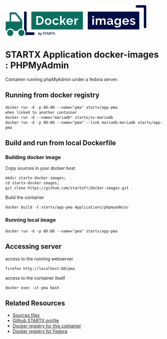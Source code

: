 [![startxfr/docker-images](https://raw.githubusercontent.com/startxfr/docker-images/master/travis/logo-small.svg?sanitize=true)](https://github.com/startxfr/docker-images)

# STARTX Application docker-images : PHPMyAdmin

Container running phpMyAdmin under a fedora server.

## Running from docker registry

	docker run -d -p 80:80 --name="pma" startx/app-pma
	when linked to another container
	docker run -d --name="mariadb" startx/sv-mariadb
	docker run -d -p 80:80 --name="pma" --link mariadb:mariadb startx/app-pma

## Build and run from local Dockerfile
### Building docker image
Copy sources in your docker host 

	mkdir startx-docker-images; 
	cd startx-docker-images;
	git clone https://github.com/startxfr/docker-images.git .

Build the container

	docker build -t startx/app-pma Applications/phpmyadmin/

### Running local image

	docker run -d -p 80:80 --name="pma" startx/app-pma

## Accessing server
access to the running webserver

	firefox http://localhost:80/pma

access to the container itself

	docker exec -it pma bash

## Related Resources
* [Sources files](https://github.com/startxfr/docker-images/tree/fc28/Applications/phpmyadmin)
* [Github STARTX profile](https://github.com/startxfr/docker-images)
* [Docker registry for this container](https://registry.hub.docker.com/u/startx/app-phpmyadmin/)
* [Docker registry for Fedora](https://registry.hub.docker.com/u/fedora/)